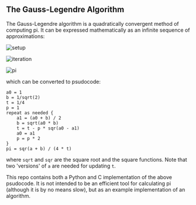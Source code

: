 ## The Gauss-Legendre Algorithm

The Gauss-Legendre algorithm is a quadratically convergent method of computing pi.  It can be expressed mathematically as an infinite sequence of approximations:

![setup](https://wikimedia.org/api/rest_v1/media/math/render/svg/07cb5ca2a99df7d66078e7f2d626b9fd6e0ec839)

![iteration](https://wikimedia.org/api/rest_v1/media/math/render/svg/000357c43f0f911092d9e5129dcc45227565bcf8)

![pi](https://wikimedia.org/api/rest_v1/media/math/render/svg/70561e8aed278793d403e309309151199a765fd1)

which can be converted to psudocode:
```
a0 = 1
b = 1/sqrt(2)
t = 1/4
p = 1
repeat as needed {
	a1 = (a0 + b) / 2
	b = sqrt(a0 * b)
	t = t - p * sqr(a0 - a1)
	a0 = a1
	p = p * 2
}
pi = sqr(a + b) / (4 * t)
```

where `sqrt` and `sqr` are the square root and the square functions.  Note that two 'versions' of `a` are needed for updating `t`.

This repo contains both a Python and C implementation of the above psudocode.  It is not intended to be an efficient tool for calculating pi (although it is by no means slow), but as an example implementation of an algorithm.